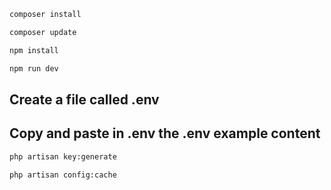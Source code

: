 ```bash
composer install
```
```bash
composer update
```
```bash
npm install
```
```bash
npm run dev
```

## Create a file called .env

## Copy and paste in .env the .env example content

```bash
php artisan key:generate
```
```bash
php artisan config:cache
```
